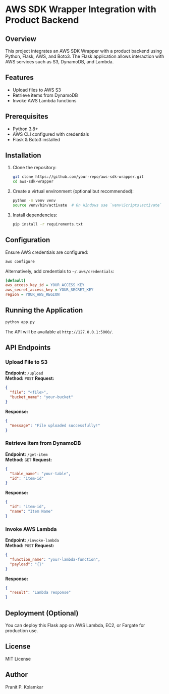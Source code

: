 # AWS SDK Wrapper Integration with Product Backend

## Overview
This project integrates an AWS SDK Wrapper with a product backend using Python, Flask, AWS, and Boto3. The Flask application allows interaction with AWS services such as S3, DynamoDB, and Lambda.

## Features
- Upload files to AWS S3
- Retrieve items from DynamoDB
- Invoke AWS Lambda functions

## Prerequisites
- Python 3.8+
- AWS CLI configured with credentials
- Flask & Boto3 installed

## Installation
1. Clone the repository:
   ```bash
   git clone https://github.com/your-repo/aws-sdk-wrapper.git
   cd aws-sdk-wrapper
   ```
2. Create a virtual environment (optional but recommended):
   ```bash
   python -m venv venv
   source venv/bin/activate  # On Windows use `venv\Scripts\activate`
   ```
3. Install dependencies:
   ```bash
   pip install -r requirements.txt
   ```

## Configuration
Ensure AWS credentials are configured:
```bash
aws configure
```
Alternatively, add credentials to `~/.aws/credentials`:
```ini
[default]
aws_access_key_id = YOUR_ACCESS_KEY
aws_secret_access_key = YOUR_SECRET_KEY
region = YOUR_AWS_REGION
```

## Running the Application
```bash
python app.py
```
The API will be available at `http://127.0.0.1:5000/`.

## API Endpoints

### Upload File to S3
**Endpoint:** `/upload`  
**Method:** `POST`
**Request:**
```json
{
  "file": "<file>",
  "bucket_name": "your-bucket"
}
```
**Response:**
```json
{
  "message": "File uploaded successfully!"
}
```

### Retrieve Item from DynamoDB
**Endpoint:** `/get-item`  
**Method:** `GET`
**Request:**
```json
{
  "table_name": "your-table",
  "id": "item-id"
}
```
**Response:**
```json
{
  "id": "item-id",
  "name": "Item Name"
}
```

### Invoke AWS Lambda
**Endpoint:** `/invoke-lambda`  
**Method:** `POST`
**Request:**
```json
{
  "function_name": "your-lambda-function",
  "payload": "{}"
}
```
**Response:**
```json
{
  "result": "Lambda response"
}
```

## Deployment (Optional)
You can deploy this Flask app on AWS Lambda, EC2, or Fargate for production use.

## License
MIT License

## Author 
Pranit P. Kolamkar


